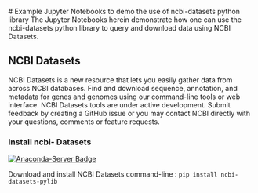 #‌ Example Jupyter Notebooks to demo the use of ncbi-datasets python library
The Jupyter Notebooks herein demonstrate how one can use the ncbi-datasets python library to query and download data using NCBI Datasets.

## NCBI Datasets 
NCBI Datasets is a new resource that lets you easily gather data from across NCBI databases. 
Find and download sequence, annotation, and metadata for genes and genomes using our command-line tools or web interface. 
NCBI Datasets tools are under active development. Submit feedback by creating a GitHub issue or you may contact NCBI directly with your questions, comments or feature requests.

### Install ncbi- Datasets
[![Anaconda-Server Badge](https://anaconda.org/conda-forge/ncbi-datasets-cli/badges/installer/conda.svg)](https://anaconda.org/conda-forge/ncbi-datasets-cli)

Download and install NCBI Datasets command-line :
`pip install ncbi-datasets-pylib`
